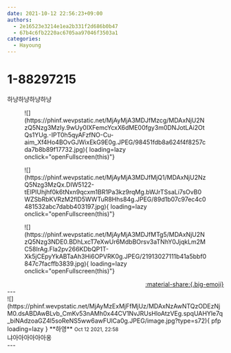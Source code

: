 ```yaml
---
date: 2021-10-12 22:56:23+09:00
authors:
  - 2e16523e3214e1ea2b331f2d686b0b47
  - 67b4c6fb2220ac6705aa97046f3503a1
categories:
  - Hayoung
---
```


# 1-88297215

<div class="post-container" markdown="1">
<div class="content-container md-sidebar__scrollwrap" markdown="1">

하냥하냥하냥하냥 
<figure markdown="1">
![](https://phinf.wevpstatic.net/MjAyMjA3MDJfMzcg/MDAxNjU2NzQ5Nzg3MzIy.9wUy0IXFemcYcxX6dME00fgy3m0DNJotLAi2OtQs1YUg.-IPT0h5qyAFzfNO-Cu-aim_Xf4Ho4BOvGJWixEkG9E0g.JPEG/98451fdb8a624f4f8257cda7b8b89f17732.jpg){ loading=lazy onclick="openFullscreen(this)"}
</figure>

<figure markdown="1">
![](https://phinf.wevpstatic.net/MjAyMjA3MDJfMjQ1/MDAxNjU2NzQ5Nzg3MzQx.DIW5122-tElPlUhjhf0k6tNxn9qcxm1BR1Pa3kz9rqMg.bWJrTSsaLi7sOvB0WZSbRbKVRzM2flD5WWTuR8Hhs84g.JPEG/89d1b07c97ec4c0481532abc7dabb403197.jpg){ loading=lazy onclick="openFullscreen(this)"}
</figure>

<figure markdown="1">
![](https://phinf.wevpstatic.net/MjAyMjA3MDJfMTg5/MDAxNjU2NzQ5Nzg3NDE0.BDhLxcT7eXwUr6MdbBOrsv3aTNhY0JjqkLm2MC58IrAg.Fla2pv266KDbQP1T-Xk5jCEpyYkABTaAh3Hi6OPVRK0g.JPEG/21913027111b41a5bbf0847c7facffb3839.jpg){ loading=lazy onclick="openFullscreen(this)"}
</figure>


</div>
</div>

<div style="text-align: right;" markdown="1">
<a href="https://weverse.io/fromis9/fanpost/1-88297215" style="text-align: right;">:material-share:{.big-emoji}</a>
</div>
---

<div class="comments-container md-sidebar__scrollwrap" markdown="1">
<div class="comment" markdown="1">
<div class='id-container' markdown="1">
![](https://phinf.wevpstatic.net/MjAyMzExMjFfMjUz/MDAxNzAwNTQzODEzNjM0.dsABDAwBLvb_CmKv53nAMh0x44CV1NvJRUsHloAtzVEg.spqUAHYle7q_biNAdzoaGZ4l5soReNS5ww6awFUlCa0g.JPEG/image.jpg?type=s72){ pfp loading=lazy }
**<span class="artist">하영</span>** <small>Oct 12 2021, 22:58</small><br>
</div>
<div class='comment-body' markdown="1">
냐아아아아아아옹
</div>
</div>
</div>
---
